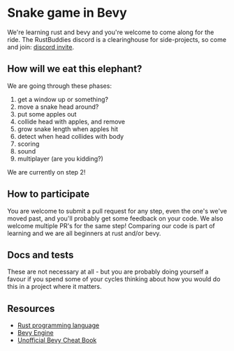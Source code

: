 
# Snake game in Bevy

We're learning rust and bevy and you're welcome to come along for the ride. The RustBuddies discord is a clearinghouse for side-projects, so come and join: [discord invite](https://discord.gg/huZCJ4j5).

## How will we eat this elephant?

We are going through these phases:

1. get a window up or something?
2. move a snake head around?
3. put some apples out
4. collide head with apples, and remove
5. grow snake length when apples hit
6. detect when head collides with body
7. scoring
8. sound
9. multiplayer (are you kidding?)

We are currently on step 2!

## How to participate

You are welcome to submit a pull request for any step, even the one's we've moved past, and you'll probably get some feedback on your code. We also welcome multiple PR's for the same step! Comparing our code is part of learning and we are all beginners at rust and/or bevy.

## Docs and tests

These are not necessary at all - but you are probably doing yourself a favour if you spend some of your cycles thinking about how you would do this in a project where it matters.

## Resources

* [Rust programming language](https://www.rust-lang.org)
* [Bevy Engine](https://bevyengine.org)
* [Unofficial Bevy Cheat Book](https://bevy-cheatbook.github.io)